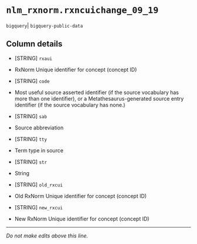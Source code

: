 # `nlm_rxnorm.rxncuichange_09_19`
`bigquery`| `bigquery-public-data`

## Column details
* [STRING]    `rxaui`
 - RxNorm Unique identifier for concept (concept ID)
* [STRING]    `code`
 - Most useful source asserted identifier (if the source vocabulary has more than one identifier), or a Metathesaurus-generated source entry identifier (if the source vocabulary has none.)
* [STRING]    `sab`
 - Source abbreviation
* [STRING]    `tty`
 - Term type in source
* [STRING]    `str`
 - String
* [STRING]    `old_rxcui`
 - Old RxNorm Unique identifier for concept (concept ID)
* [STRING]    `new_rxcui`
 - New RxNorm Unique identifier for concept (concept ID)

-------------------------------------------------------------------------------
*Do not make edits above this line.*

